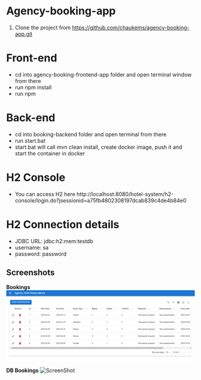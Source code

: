 # Agency-booking-app

1. Clone the project from https://github.com/chaukems/agency-booking-app.git

# Front-end

 - cd into agency-booking-frontend-app folder and open terminal window from there
 - run npm install 
 - run npm
 
# Back-end

 - cd into booking-backend folder and open terminal from there
 - run start.bat
 - start.bat will call mvn clean install, create docker image, push it and start the container in docker

# H2 Console
 - You can access H2 here http://localhost:8080/hotel-system/h2-console/login.do?jsessionid=a75fb4802308197dcab839c4de4b84e0
 
# H2 Connection details

 - JDBC URL: jdbc:h2:mem:testdb
 - username: sa
 - password: password
 
## Screenshots
**Bookings**
![ScreenShot](https://github.com/chaukems/agency-booking-app/blob/main/bookings_095309.png)

**DB Bookings**
 ![ScreenShot](https://github.com/chaukems/agency-booking-app/h2_db.png)
 
